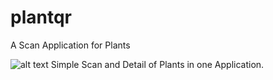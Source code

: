 # plantqr

A Scan Application for Plants

![alt text](https://github.com/[Akhileshsuvarna]/[plant_qr]/[assets]/[images]/screenshoot.jpeg?raw=true)
Simple Scan and Detail of Plants in one Application.
